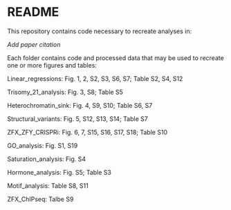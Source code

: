 # README
This repository contains code necessary to recreate analyses in: 

*Add paper citation*

Each folder contains code and processed data that may be used to recreate one or more figures and tables:  

Linear_regressions: Fig. 1, 2, S2, S3, S6, S7; Table S2, S4, S12
  
Trisomy_21_analysis: Fig. 3, S8; Table S5
  
Heterochromatin_sink: Fig. 4, S9, S10; Table S6, S7
  
Structural_variants: Fig. 5, S12, S13, S14; Table S7
  
ZFX_ZFY_CRISPRi: Fig. 6, 7, S15, S16, S17, S18; Table S10
  
GO_analysis: Fig. S1, S19
  
Saturation_analysis: Fig. S4
  
Hormone_analysis: Fig. S5; Table S3
  
Motif_analysis: Table S8, S11
  
ZFX_ChIPseq: Talbe S9

